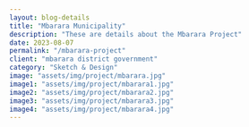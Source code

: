 ```yaml
---  
layout: blog-details  
title: "Mbarara Municipality"  
description: "These are details about the Mbarara Project"   
date: 2023-08-07  
permalink: "/mbarara-project"
client: "mbarara district government"    
category: "Sketch & Design"
image: "assets/img/project/mbarara.jpg"  
image1: "assets/img/project/mbarara1.jpg" 
image2: "assets/img/project/mbarara2.jpg" 
image3: "assets/img/project/mbarara3.jpg" 
image4: "assets/img/project/mbarara4.jpg" 
---  
```


